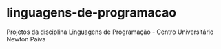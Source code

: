 # linguagens-de-programacao
Projetos da disciplina Linguagens de Programação - Centro Universitário Newton Paiva
